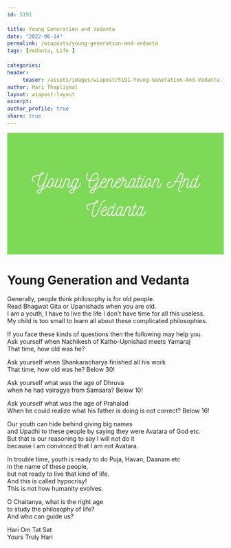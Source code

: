 ```yaml
--- 
id: 5191

title: Young Generation and Vedanta
date: "2022-06-14"
permalink: /wiaposts/young-generation-and-vedanta
tags: [Vedanta, Life ]    

categories: 
header:
     teaser: /assets/images/wiapost/5191-Young-Generation-And-Vedanta.jpg
author: Hari Thapliyaal 
layout: wiapost-layout
excerpt:  
author_profile: true 
share: true 
---
```


![Young Generation and Vedanta](/assets/images/wiapost/5191-Young-Generation-And-Vedanta.jpg)     
   
# Young Generation and Vedanta    
   
Generally, people think philosophy is for old people.     
Read Bhagwat Gita or Upanishads when you are old.    
I am a youth, I have to live the life I don’t have time for all this useless.    
My child is too small to learn all about these complicated philosophies.    
    
If you face these kinds of questions then the following may help you.    
Ask yourself when Nachikesh of Katho-Upnishad meets Yamaraj    
That time, how old was he?    
    
Ask yourself when Shankaracharya finished all his work     
That time, how old was he? Below 30!    
    
Ask yourself what was the age of Dhruva     
when he had vairagya from Samsara? Below 10!    
    
Ask yourself what was the age of Prahalad     
When he could realize what his father is doing is not correct? Below 16!    
    
Our youth can hide behind giving big names     
and Upadhi to these people by saying they were Avatara of God etc.     
But that is our reasoning to say I will not do it     
because I am convinced that I am not Avatara.     
    
In trouble time, youth is ready to do Puja, Havan, Daanam etc     
in the name of these people,    
but not ready to live that kind of life.     
And this is called hypocrisy!     
This is not how humanity evolves.    
    
    
O Chaitanya, what is the right age     
to study the philosophy of life?     
And who can guide us?    
    
Hari Om Tat Sat     
Yours Truly Hari    
